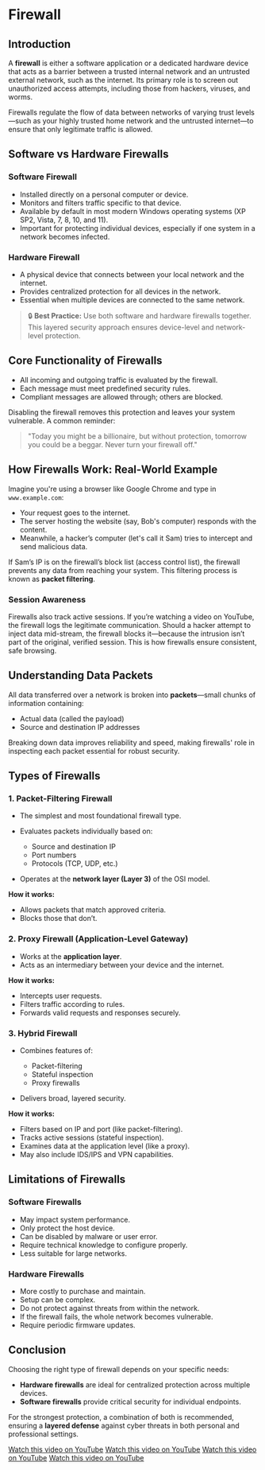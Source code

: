 # Firewall

## Introduction

A **firewall** is either a software application or a dedicated hardware device that acts as a barrier between a trusted internal network and an untrusted external network, such as the internet. Its primary role is to screen out unauthorized access attempts, including those from hackers, viruses, and worms.

Firewalls regulate the flow of data between networks of varying trust levels—such as your highly trusted home network and the untrusted internet—to ensure that only legitimate traffic is allowed.

## Software vs Hardware Firewalls

### Software Firewall

* Installed directly on a personal computer or device.
* Monitors and filters traffic specific to that device.
* Available by default in most modern Windows operating systems (XP SP2, Vista, 7, 8, 10, and 11).
* Important for protecting individual devices, especially if one system in a network becomes infected.

### Hardware Firewall

* A physical device that connects between your local network and the internet.
* Provides centralized protection for all devices in the network.
* Essential when multiple devices are connected to the same network.

> 🔒 **Best Practice:** Use both software and hardware firewalls together. This layered security approach ensures device-level and network-level protection.

## Core Functionality of Firewalls

* All incoming and outgoing traffic is evaluated by the firewall.
* Each message must meet predefined security rules.
* Compliant messages are allowed through; others are blocked.

Disabling the firewall removes this protection and leaves your system vulnerable. A common reminder:

> "Today you might be a billionaire, but without protection, tomorrow you could be a beggar. Never turn your firewall off."

## How Firewalls Work: Real-World Example

Imagine you're using a browser like Google Chrome and type in `www.example.com`:

* Your request goes to the internet.
* The server hosting the website (say, Bob's computer) responds with the content.
* Meanwhile, a hacker’s computer (let's call it Sam) tries to intercept and send malicious data.

If Sam’s IP is on the firewall’s block list (access control list), the firewall prevents any data from reaching your system. This filtering process is known as **packet filtering**.

### Session Awareness

Firewalls also track active sessions. If you’re watching a video on YouTube, the firewall logs the legitimate communication. Should a hacker attempt to inject data mid-stream, the firewall blocks it—because the intrusion isn’t part of the original, verified session. This is how firewalls ensure consistent, safe browsing.

## Understanding Data Packets

All data transferred over a network is broken into **packets**—small chunks of information containing:

* Actual data (called the payload)
* Source and destination IP addresses

Breaking down data improves reliability and speed, making firewalls' role in inspecting each packet essential for robust security.

## Types of Firewalls

### 1. Packet-Filtering Firewall

* The simplest and most foundational firewall type.
* Evaluates packets individually based on:

  * Source and destination IP
  * Port numbers
  * Protocols (TCP, UDP, etc.)
* Operates at the **network layer (Layer 3)** of the OSI model.

**How it works:**

* Allows packets that match approved criteria.
* Blocks those that don’t.

### 2. Proxy Firewall (Application-Level Gateway)

* Works at the **application layer**.
* Acts as an intermediary between your device and the internet.

**How it works:**

* Intercepts user requests.
* Filters traffic according to rules.
* Forwards valid requests and responses securely.

### 3. Hybrid Firewall

* Combines features of:

  * Packet-filtering
  * Stateful inspection
  * Proxy firewalls
* Delivers broad, layered security.

**How it works:**

* Filters based on IP and port (like packet-filtering).
* Tracks active sessions (stateful inspection).
* Examines data at the application level (like a proxy).
* May also include IDS/IPS and VPN capabilities.

## Limitations of Firewalls

### Software Firewalls

* May impact system performance.
* Only protect the host device.
* Can be disabled by malware or user error.
* Require technical knowledge to configure properly.
* Less suitable for large networks.

### Hardware Firewalls

* More costly to purchase and maintain.
* Setup can be complex.
* Do not protect against threats from within the network.
* If the firewall fails, the whole network becomes vulnerable.
* Require periodic firmware updates.

## Conclusion

Choosing the right type of firewall depends on your specific needs:

* **Hardware firewalls** are ideal for centralized protection across multiple devices.
* **Software firewalls** provide critical security for individual endpoints.

For the strongest protection, a combination of both is recommended, ensuring a **layered defense** against cyber threats in both personal and professional settings.


[Watch this video on YouTube](https://youtu.be/KZc1KaE1OKU?si=pAzmx7swYYcd5YOk)
[Watch this video on YouTube](https://youtu.be/KZc1KaE1OKU?si=pAzmx7swYYcd5YOk)
[Watch this video on YouTube](https://youtu.be/KZc1KaE1OKU?si=pAzmx7swYYcd5YOk)
[Watch this video on YouTube](https://youtu.be/KZc1KaE1OKU?si=pAzmx7swYYcd5YOk)
